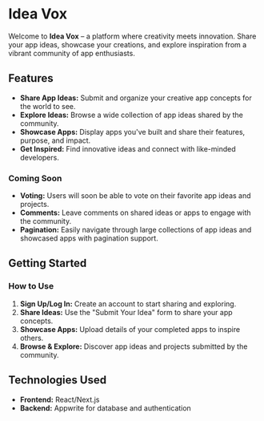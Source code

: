 # **Idea Vox**

Welcome to **Idea Vox** – a platform where creativity meets innovation. Share your app ideas, showcase your creations, and explore inspiration from a vibrant community of app enthusiasts.

## **Features**
- **Share App Ideas:** Submit and organize your creative app concepts for the world to see.
- **Explore Ideas:** Browse a wide collection of app ideas shared by the community.
- **Showcase Apps:** Display apps you've built and share their features, purpose, and impact.
- **Get Inspired:** Find innovative ideas and connect with like-minded developers.

### **Coming Soon**
- **Voting:** Users will soon be able to vote on their favorite app ideas and projects.
- **Comments:** Leave comments on shared ideas or apps to engage with the community.
- **Pagination:** Easily navigate through large collections of app ideas and showcased apps with pagination support.

## **Getting Started**


### **How to Use**
1. **Sign Up/Log In:** Create an account to start sharing and exploring.
2. **Share Ideas:** Use the "Submit Your Idea" form to share your app concepts.
3. **Showcase Apps:** Upload details of your completed apps to inspire others.
4. **Browse & Explore:** Discover app ideas and projects submitted by the community.

## **Technologies Used**
- **Frontend:** React/Next.js
- **Backend:** Appwrite for database and authentication
